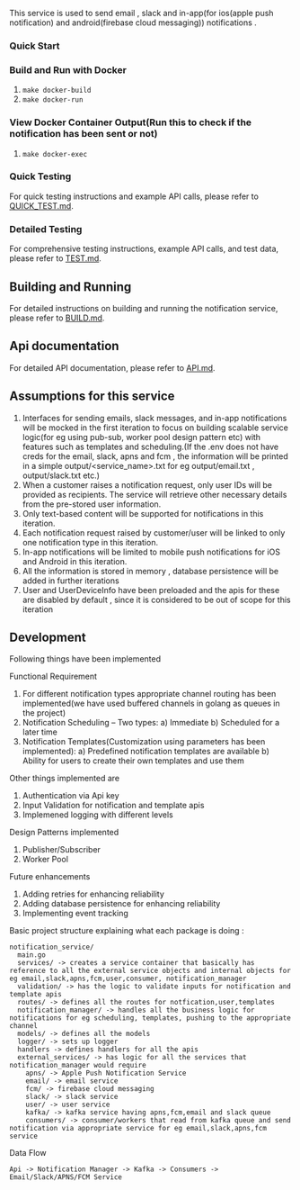 This service is used to send email , slack and in-app(for ios(apple push notification) and android(firebase cloud messaging)) notifications .

### Quick Start

### Build and Run with Docker
1. `make docker-build`
2. `make docker-run`

### View Docker Container Output(Run this to check if the notification has been sent or not)
1. `make docker-exec`

### Quick Testing

For quick testing instructions and example API calls, please refer to [QUICK_TEST.md](QUICK_TEST.md).

### Detailed Testing

For comprehensive testing instructions, example API calls, and test data, please refer to [TEST.md](TEST.md). 

## Building and Running

For detailed instructions on building and running the notification service, please refer to [BUILD.md](BUILD.md).

## Api documentation 

For detailed API documentation, please refer to [API.md](API.md).

## Assumptions for this service

1. Interfaces for sending emails, slack messages, and in-app notifications will be mocked in the first iteration to focus on building scalable service logic(for eg using pub-sub, worker pool design pattern etc) with features such as templates and scheduling.(If the .env does not have creds for the email, slack, apns and fcm , the information will be printed in a simple output/<service_name>.txt for eg output/email.txt , output/slack.txt etc.)
2. When a customer raises a notification request, only user IDs will be provided as recipients. The service will retrieve other necessary details from the pre-stored user information.
3. Only text-based content will be supported for notifications in this iteration.
4. Each notification request raised by customer/user will be linked to only one notification type in this iteration.
5. In-app notifications will be limited to mobile push notifications for iOS and Android in this iteration.
6. All the information is stored in memory , database persistence will be added in further iterations
7. User and UserDeviceInfo have been preloaded and the apis for these are disabled by default , since it is considered to be out of scope for this iteration

## Development

Following things have been implemented 

Functional Requirement
1. For different notification types appropriate channel routing has been implemented(we have used buffered channels in golang as queues in the project)
2. Notification Scheduling – Two types:
    a) Immediate
    b) Scheduled for a later time
3. Notification Templates(Customization using parameters has been implemented):
    a) Predefined notification templates are available 
    b) Ability for users to create their own templates and use them

Other things implemented are
1. Authentication via Api key
2. Input Validation for notification and template apis
3. Implemened logging with different levels 

Design Patterns implemented
1. Publisher/Subscriber
2. Worker Pool

Future enhancements 
1. Adding retries for enhancing reliability
2. Adding database persistence for enhancing reliability
3. Implementing event tracking 

Basic project structure explaining what each package is doing :

```
notification_service/
  main.go
  services/ -> creates a service container that basically has reference to all the external service objects and internal objects for eg email,slack,apns,fcm,user,consumer, notification_manager
  validation/ -> has the logic to validate inputs for notification and template apis
  routes/ -> defines all the routes for notfication,user,templates
  notification_manager/ -> handles all the business logic for notifications for eg scheduling, templates, pushing to the appropriate channel
  models/ -> defines all the models
  logger/ -> sets up logger 
  handlers -> defines handlers for all the apis
  external_services/ -> has logic for all the services that notification_manager would require
    apns/ -> Apple Push Notification Service
    email/ -> email service
    fcm/ -> firebase cloud messaging 
    slack/ -> slack service
    user/ -> user service 
    kafka/ -> kafka service having apns,fcm,email and slack queue
    consumers/ -> consumer/workers that read from kafka queue and send notification via appropriate service for eg email,slack,apns,fcm service
```

Data Flow

```
Api -> Notification Manager -> Kafka -> Consumers -> Email/Slack/APNS/FCM Service
```
